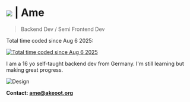 # [![](https://skillicons.dev/icons?i=github)](https://github.com/Akeoott) | Ame

> Backend Dev / Semi Frontend Dev

Total time coded since Aug 6 2025:

[![Total time coded since Aug 6 2025](https://wakatime.com/badge/user/18b1aa2a-ab98-4287-a1ca-4e0759ac7380.svg)](https://wakatime.com/@Akeoott)

I am a 16 yo self-taught backend dev from Germany.
I'm still learning but making great progress.

![Design](https://skillicons.dev/icons?i=cs,dotnet,py,bash,arch,linux,cloudflare,html,css,js)

**Contact: ame@akeoot.org**
